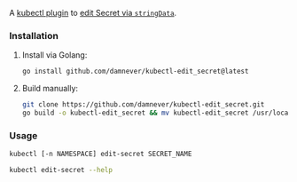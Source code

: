 A [kubectl plugin](https://kubernetes.io/docs/tasks/extend-kubectl/kubectl-plugins/) to [edit Secret via `stringData`](https://kubernetes.io/docs/concepts/configuration/secret/#overview-of-secrets).


### Installation

1. Install via Golang:
    ```bash
    go install github.com/damnever/kubectl-edit_secret@latest
    ```
2. Build manually:
    ```bash
    git clone https://github.com/damnever/kubectl-edit_secret.git
    go build -o kubectl-edit_secret && mv kubectl-edit_secret /usr/local/bin/
    ```

### Usage

```bash
kubectl [-n NAMESPACE] edit-secret SECRET_NAME

kubectl edit-secret --help
```

